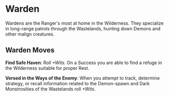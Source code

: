 # Warden
Wardens are the Ranger's most at home in the Wilderness. They specialize in long-range patrols through the Wastelands, hunting down Demons and other malign creatures.

## Warden Moves
**Find Safe Haven**: Roll *+Wits*. On a Success you are able to find a refuge in the Wilderness suitable for proper Rest.

**Versed in the Ways of the Enemy**: When you attempt to track, determine strategy, or recall information related to the Demon-spawn and Dark Monstrosities of the Wastelands roll *+Wits*.
